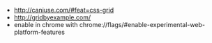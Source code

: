 - http://caniuse.com/#feat=css-grid
- http://gridbyexample.com/
- enable in chrome with chrome://flags/#enable-experimental-web-platform-features
